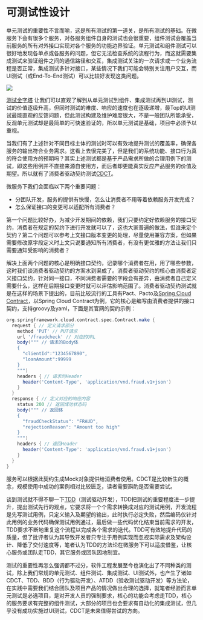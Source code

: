 # 可测试性设计

单元测试的重要性不言而喻，这是所有测试的第一道关，是所有测试的基础。在微服务下会有很多个服务，对各服务组件自身的测试也会很重要，组件测试会覆盖当前服务的所有对外接口实现对各个服务的功能边界验证。单元测试和组件测试可以很好地发现各单点或各服务的问题，但它无法检查系统的流程行为，而这就需要集成测试来验证组件之间的通信路径和交互，集成测试关注的一次请求或一个业务流程是否正常，集成测试多针对接口，某些情况下我们可能会特别关注用户交互，而UI测试（或End-To-End测试）可以比较好发现这类问题。

![](https://raw.githubusercontent.com/gudaoxuri/Microservices-Architecture/master/resources/images/ms-testability-design-test-pyramid.png?sanitize=true)

[测试金字塔](https://martinfowler.com/bliki/TestPyramid.html) 让我们可以直观了解到从单元测试到组件、集成测试再到UI测试，测试的价值逐级升高，但同时测试的难度、响应的速度也在逐级递增，最Top的UI测试最能直观的反馈问题，但此测试构建及维护难度很大，不是一般团队所能承受，反观单元测试却是最简单的可快速验证的，所以单元测试是基础，项目中必须予以重视。

当我们有了上述针对不同目标主体的测试时可以有效地提升测试的覆盖率，确保各服务的输出符合业务需求。这看上去很完美了，但是我们的系统功能、接口行为真的符合使用方的预期吗？其实上述测试都是基于产品需求所做的合理用例下的测试，即这些用例并不直接来源自使用方，而后者却更能真实反应产品服务的价值及期望。所以就有了消费者驱动契约测试[CDCT](https://martinfowler.com/articles/consumerDrivenContracts.html)。

微服务下我们会面临以下两个重要问题：

* 分团队开发，服务的提供有快慢，怎么让消费者不用等着依赖服务开发完成？
* 怎么保证接口的变更可以适配所有消费者？

第一个问题比较好办，为减少开发期间的依赖，我们只要约定好依赖服务的接口契约，消费者在规定的契约下进行开发就可以了，这也大家普遍的做法，但谁来定个契约？第二个问题可以参考上文接口版本变更的处理，尽量使用兼容方案，但如果需要修改原字段定义时上文只说要通知所有消费者，有没有更优雅的方法让我们只需要通知受影响的消费者？

解决上面两个问题的核心是明确接口契约，记录哪个消费者在用，用了哪些参数，这时我们谈消费者驱动契约的方案水到渠成了。消费者驱动契约的核心由消费者定义接口契约，针对同一接口，不同消费者需要的字段会有差异，由消费者自己定义需要什么，这样在后期接口变更时就可以评估影响范围了。消费者驱动契约测试就是在这样的场景下提出的，目前比较流行的工具有Pact、Pacto及[Spring Cloud Contract](http://cloud.spring.io/spring-cloud-contract/)，以Spring Cloud Contract为例，它的核心是编写由消费者提供的接口契约，支持groovy及yaml，下面是其官网的契约示例：

```groovy
org.springframework.cloud.contract.spec.Contract.make {
  request { // 定义请求部分
    method 'PUT' // PUT请求
    url '/fraudcheck' // 对应的URL
    body(""" // 请求的Body体
    {
      "clientId":"1234567890",
      "loanAmount":99999
    }
    """)
    headers { // 请求的Header
      header('Content-Type', 'application/vnd.fraud.v1+json')
    }
  }
  response { // 定义对应的响应内容
    status 200 // 返回成功状态码
    body(""" // 返回体
    {
      "fraudCheckStatus": "FRAUD",
      "rejectionReason": "Amount too high"
    }
    """)
    headers { // 返回Header
      header('Content-Type': 'application/vnd.fraud.v1+json')
    }
  }
}
```

服务可以根据此契约生成Mock对象提供给消费者使用。CDCT是比较新生的概念，规模使用中成功的案例相对比较匮乏，读者需要斟酌是否需要尝试。

谈到测试就不得不聊一下[TDD](https://en.wikipedia.org/wiki/Test-driven_development)（测试驱动开发），TDD把测试的重要程度进一步提升，提出测试先行的观点，它要求将一个个需求转换成对应的测试用例，开发流程是先写测试用例，只定义输入及期望的输出，此时执行必定失败，然后编码仅针对此用例的业务代码确保测试用例通过，最后做一些代码优化结束当前需求的开发，TDD要求不断地重复这个流程以完成各个需求的迭代。TDD可有效地提升代码的质量，但了批评者认为其导致开发者只专注于用例实现而忽视实际需求及架构设计、降低了交付速度等，笔者认为TDD的方法论在微服务下可以适度借鉴，让核心服务或团队走TDD，其它服务或团队因地制宜。

测试的重要性再怎么强调都不过分，软件工程发展至今也演化出了不同种类的测试，除上我们常规的单元测试、组件测试、集成测试、UI测试外，也产生了诸如CDCT、TDD、BDD（行为驱动开发）、ATDD（验收测试驱动开发）等方法论，在实践中需要我们结合团队及项目产品的情况做出合理的选择，就笔者经验而言单元测试是必选项目，是对开发人员的强制要求，核心的功能会考虑走TDD，核心的服务要求有完整的组件测试，大部分的项目也会要求有自动化的集成测试，但几乎没有成功实施过UI测试，CDCT是未来值得尝试的方向。
